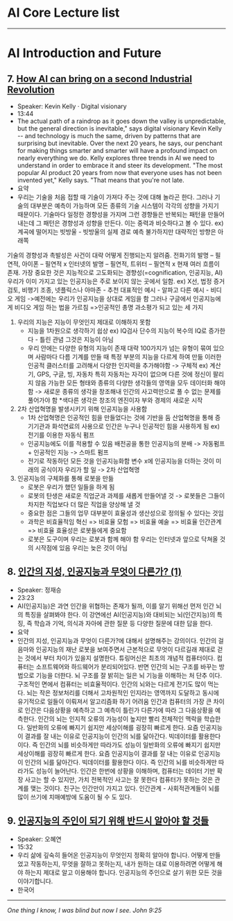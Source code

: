 
# AI Core Lecture list
----------------------------------------------------------
# AI Introduction and Future

## 7. [How AI can bring on a second Industrial Revolution](https://www.ted.com/talks/kevin_kelly_how_ai_can_bring_on_a_second_industrial_revolution)
- Speaker: Kevin Kelly · Digital visionary
- 13:44
- The actual path of a raindrop as it goes down the valley is unpredictable, but the general direction is inevitable," says digital visionary Kevin Kelly -- and technology is much the same, driven by patterns that are surprising but inevitable. Over the next 20 years, he says, our penchant for making things smarter and smarter will have a profound impact on nearly everything we do. Kelly explores three trends in AI we need to understand in order to embrace it and steer its development. "The most popular AI product 20 years from now that everyone uses has not been invented yet," Kelly says. "That means that you're not late.
- 요약
- 우리는 기술을 처음 접할 때 기술이 가져다 주는 것에 대해 놀라곤 한다. 그러나 기술의 대부분은 예측이 가능하며 모든 종류의 기술 시스템이 각각의 성향을 가지기 때문이다. 기술마다 일정한 경향성을 가지며 그런 경향들은 반복되는 패턴을 만들어내는데 그 패턴은 경향성과 성향을 만든다. 이는 중력과 비슷하다고 볼 수 있다.
ex) 계곡에 떨어지는 빗방울 - 빗방울의 실제 경로 예측 불가하지만  대략적인 방향은 아래쪽

기술의 경향성과 촉발성은 사건이 대략 어떻게 진행되는지 알려줌.
전화기의 발명 – 필연적, 아이폰 – 필연적 x
인터넷의 발명 – 필연적, 트위터 – 필연적 x
현재 여러 흐름이 존재. 가장 중요한 것은 지능적으로 고도화되는 경향성(=cognification, 인공지능, AI)
우리가 이미 가지고 있는 인공지능은 주로 보이지 않는 곳에서 일함.
ex) X선, 법정 증거 검토, 비행기 조종, 넷플릭스나 아마존 - 추천
대표적인 예시 - 알파고
다른 예시 - 비디오 게임
->예전에는 우리가 인공지능을 상대로 게임을 함
   그러나 구글에서 인공지능에게 비디오 게임 하는 법을 가르침
   =>인공적인 총명
과소평가 되고 있는 세 가지
1) 우리의 지능은 지능이 무엇인지 제대로 이해하지 못함
   - 지능을 1차원으로 생각하기 쉽상
     ex) IQ검사
          단수의 지능이 복수의 IQ로 증가한다 - 틀린 관념
          그것은 지능이 아님
   - 우리 안에는 다양한 유형의 지능이 존재
     대략 100가지가 넘는 유형이 묶여 있으며 사람마다 다름
     기계를 만들 때 특정 부분의 지능을 다르게 하여 만듦
     이러한 인공적 클러스터를 고려해서 다양한 인지력을 추가해야함 -> 구체적
     ex) 계산기, GPS, 구글, 빙, 자동차
         특히 자동차는 자각이 없으며 다른 것에 정신이 팔리지 않음
     가능한 모든 형태와 종류의 다양한 생각들의 영역을 모두 데이터화 해야 함
     -> 새로운 종류의 생각을 창조해내 인간의 사고력만으로 풀 수 없는 문제를 풀어가야 함
         *색다른 생각은 창조의 엔진이자 부와 경제의 새로운 시작
2) 2차 산업혁명을 발생시키기 위해 인공지능을 사용함
   - 1차 산업혁명은 인공적인 힘을 만들었다는 것에 기반을 둠
     산업혁명을 통해 증기기관과 화석연료의 사용으로 인간은 누구나 인공적인 힘을 사용하게 됨
     ex) 전기를 이용한 자동식 펌프
   - 인공지능에도 이를 적용할 수 있음
     배전공을 통한 인공지능의 분배 -> 자동펌프 + 인공적인 지능 -> 스마트 펌프
   - 전기로 작동하던 모든 것을 인공지능화함
     변수 x에 인공지능을 더하는 것이 미래의 공식이자 우리가 할 일 -> 2차 산업혁명
3) 인공지능의 구체화를 통해 로봇을 만듦
   - 로봇은 우리가 했던 일들을 하게 됨
   - 로봇의 탄생은 새로운 직업군과 과제를 새롭게 만들어낼 것
     -> 로봇들은 그들이 차지한 직업보다 더 많은 직업을 양상해 낼 것
   - 중요한 점은 그들의 업무 대부분이 효율성과 생산성으로 정의될 수 있다는 것임
   - 과학은 비효율적임
     혁신 => 비효율
     모험 => 비효율
     예술 => 비효율
     인간관계 => 비효율
     효율성은 로봇들에게 중요함
   - 로봇은 도구이며 우리는 로봇과 함께 해야 함
우리는 인터넷과 앞으로 닥쳐올 것의 시작점에 있음
우리는 늦은 것이 아님

## 8. [인간의 지성, 인공지능과 무엇이 다른가? (1)](https://www.youtube.com/watch?v=UTVVQkW7xns)
- Speaker: 정재승
- 23:23
- AI(인공지능)은 과연 인간을 위협하는 존재가 될까, 이를 알기 위해선 먼저 인간 뇌의 특징을 살펴봐야 한다. 이 강연에선 AI(인공지능)와 대비되는 뇌(인간지능)의 특징, 즉 학습과 기억, 의식과 자아에 관한 질문 등 다양한 질문에 대한 답을 한다.
- 요약
- 인간의 지성, 인공지능과 무엇이 다른가?에 대해서 설명해주는 강의이다. 인간의 걸음마와 인공지능의 재난 로봇을 보여주면서 근본적으로 무엇이 다르길래 제대로 걷는 것에서 부터 차이가 있을지 설명한다.
튜링머신은 최초의 개념적 컴퓨터이다. 컴퓨터는 소프트웨어와 하드웨어가 분리되어있다. 반면 인간의 뇌는 구조를 바꾸는 방법으로 기능을 더한다. 뇌 구조를 잘 밝히는 일은 뇌 기능을 이해하는 처 단추 이다. 
구조적인 면에서 컴퓨터는 비효율적이다. 인간의 뇌와는 다르게 전기도 많이 먹는다. 뇌는 작은 정보처리를 더해서 고차원적인 인지라는 영역까지 도달하고 동시에 유기적으로 일들이 이뤄져서 알고리즘화 하기 어려움 
인간과 컴퓨터의 가장 큰 차이로 인간은 다음상황을 예측하고 그 예측이 틀린가 다른가에 따라 그 다음상황을 예측한다. 인간의 뇌는 인지적 오류의 가능성이 높지만 빨리 전체적인 맥락을 학습한다.
일반화의 오류에 빠지기 쉽지만 세상이해를 굉장히 빠르게 한다. 요즘 인공지능이 결과를 잘 내는 이유로 인공지능이 인간의 뇌를 닮아간다. 빅데이터를 활용한다 이다. 즉 인간의 뇌를 비슷하게만 따라가도
성능이 
일반화의 오류에 빠지기 쉽지만 세상이해를 굉장히 빠르게 한다. 요즘 인공지능이 결과를 잘 내는 이유로 인공지능이 인간의 뇌를 닮아간다. 빅데이터를 활용한다 이다. 즉 인간의 뇌를 비슷하게만 따라가도 성능이 늘어난다. 인간은 한번에 상황을 이해하며, 컴퓨터는 데이터 기반 확장 사고는 할 수 있지만, 가치 전복적인 사고는 잘 못한다
컴퓨터가 못하는 것은 관계를 맺는 것이다. 친구는 인간만이 가지고 있다. 인간관계 - 사회적관계들이 뇌를 많이 쓰기에 치매예방에 도움이 될 수 도 있다. 


## 9. [인공지능의 주인이 되기 위해 반드시 알아야 할 것들](https://tv.naver.com/v/3730036?query=15%EB%B6%84+%EC%98%A4%ED%98%9C%EC%97%B0&plClips=false:3730036)
- Speaker: 오혜연
- 15:32
- 우리 삶에 깊숙히 들어온 인공지능이 무엇인지 정확히 알아야 합니다. 어떻게 만들었고 작동하는지, 무엇을 잘하고 못하는지, 내가 원하는 대로 이용하려면 어떻게 해야 하는지 제대로 알고 이용해야 합니다. 인공지능의 주인으로 살기 위한 모든 것을 이야기합니다.
- 한국어

----------------------------
  _One thing I know, I was blind but now I see. John 9:25_
